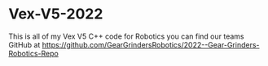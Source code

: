 # Vex-V5-2022
This is all of my Vex V5 C++ code for Robotics you can find our teams GitHub at https://github.com/GearGrindersRobotics/2022--Gear-Grinders-Robotics-Repo
